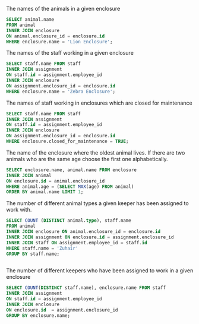 
The names of the animals in a given enclosure
````sql
SELECT animal.name 
FROM animal
INNER JOIN enclosure 
ON animal.enclosure_id = enclosure.id
WHERE enclosure.name = 'Lion Enclosure';

````

The names of the staff working in a given enclosure
````sql
SELECT staff.name FROM staff
INNER JOIN assignment
ON staff.id = assignment.employee_id
INNER JOIN enclosure
ON assignment.enclosure_id = enclosure.id
WHERE enclosure.name = 'Zebra Enclosure';

````

The names of staff working in enclosures which are closed for maintenance
````sql
SELECT staff.name FROM staff
INNER JOIN assignment
ON staff.id = assignment.employee_id
INNER JOIN enclosure
ON assignment.enclosure_id = enclosure.id
WHERE enclosure.closed_for_maintenance = TRUE;

````

The name of the enclosure where the oldest animal lives. If there are two animals who are the same age choose the first one alphabetically.
````sql
SELECT enclosure.name, animal.name FROM enclosure
INNER JOIN animal
ON enclosure.id = animal.enclosure_id
WHERE animal.age = (SELECT MAX(age) FROM animal)
ORDER BY animal.name LIMIT 1;

````


The number of different animal types a given keeper has been assigned to work with.

````sql
SELECT COUNT (DISTINCT animal.type), staff.name
FROM animal
INNER JOIN enclosure ON animal.enclosure_id = enclosure.id
INNER JOIN assignment ON enclosure.id = assignment.enclosure_id
INNER JOIN staff ON assignment.employee_id = staff.id
WHERE staff.name = 'Zuhair'
GROUP BY staff.name;
 
````

The number of different keepers who have been assigned to work in a given enclosure

````sql
SELECT COUNT(DISTINCT staff.name), enclosure.name FROM staff
INNER JOIN assignment
ON staff.id = assignment.employee_id
INNER JOIN enclosure
ON enclosure.id  = assignment.enclosure_id
GROUP BY enclosure.name;

````

